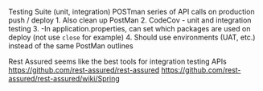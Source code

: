  Testing Suite (unit, integration) POSTman series of API calls on production push / deploy
	1. Also clean up PostMan
	2. CodeCov - unit and integration testing
	3. -In application.properties, can set which packages are used on deploy (not use `close` for example)
	4. Should use environments (UAT, etc.) instead of the same PostMan outlines


Rest Assured seems like the best tools for integration testing APIs
https://github.com/rest-assured/rest-assured
https://github.com/rest-assured/rest-assured/wiki/Spring